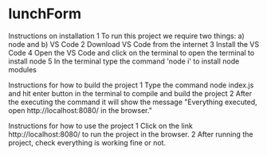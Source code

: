 # lunchForm
Instructions on installation
1 To run this project we require two things:
a) node and
b) VS Code
2 Download VS Code from the internet
3 Install the VS Code
4 Open the VS Code and click on the terminal to open the terminal to install node
5 In the terminal type the command 'node i' to install node modules

Instructions for how to build the project
1 Type the command node index.js and hit enter button in the terminal to compile and build the project
2 After the executing the command it will show the message "Everything executed, open http://localhost:8080/ in the browser."

Instructions for how to use the project
1 Click on the link http://localhost:8080/ to run the project in the browser.
2 After running the project, check everything is working fine or not.
